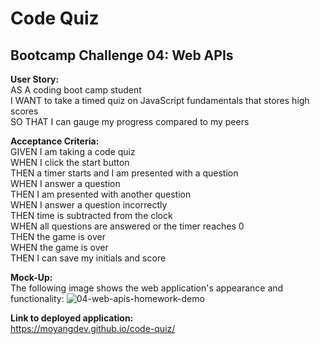 # Code Quiz
## Bootcamp Challenge 04: Web APIs

<b>User Story:</b><br />
AS A coding boot camp student<br />
I WANT to take a timed quiz on JavaScript fundamentals that stores high scores<br />
SO THAT I can gauge my progress compared to my peers<br />

<b>Acceptance Criteria:</b><br />
GIVEN I am taking a code quiz<br />
WHEN I click the start button<br />
THEN a timer starts and I am presented with a question<br />
WHEN I answer a question<br />
THEN I am presented with another question<br />
WHEN I answer a question incorrectly<br />
THEN time is subtracted from the clock<br />
WHEN all questions are answered or the timer reaches 0<br />
THEN the game is over<br />
WHEN the game is over<br />
THEN I can save my initials and score<br />

<b>Mock-Up:</b><br />
The following image shows the web application's appearance and functionality:
![04-web-apis-homework-demo](https://user-images.githubusercontent.com/98504854/156962762-4bb3f22a-0ba1-4f00-b9b1-c7341de9cc87.gif)

<b>Link to deployed application:</b><br />
https://moyangdev.github.io/code-quiz/
